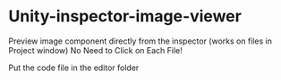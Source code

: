 # Unity-inspector-image-viewer
Preview image component directly from the inspector (works on files in Project window)
No Need to Click on Each File!

Put the code file in the editor folder
